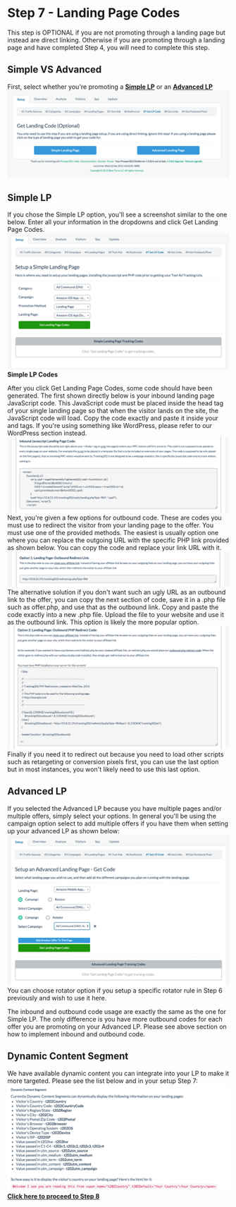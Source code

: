 # Step 7 - Landing Page Codes

This step is OPTIONAL if you are not promoting through a landing page but instead are direct linking. Otherwise if you are promoting through a landing page and have completed Step 4, you will need to complete this step.

## Simple VS Advanced

First, select whether you're promoting a **[Simple LP](08-step-7.md#section-simple-lp)** or an **[Advanced LP](08-step-7.md#section-advanced-lp)** 
![Screen Shot 2015-12-02 at 4.03.07 PM.png](../images/step-7-1.png)
## Simple LP

If you chose the Simple LP option, you'll see a screenshot similar to the one below. Enter all your information in the dropdowns and click Get Landing Page Codes.
![Screen Shot 2015-12-07 at 2.55.56 PM.png](../images/step-7-2.png)
**Simple LP Codes**

After you click Get Landing Page Codes, some code should have been generated. The first shown directly below is your inbound landing page JavaScript code. This JavaScript code must be placed inside the head tag of your single landing page so that when the visitor lands on the site, the JavaScript code will load. Copy the code exactly and paste it inside your <head> and </head> tags. If you're using something like WordPress, please refer to our WordPress section instead.
![Screen Shot 2015-12-02 at 4.10.02 PM.png](../images/step-7-3.png)
Next, you're given a few options for outbound code. These are codes you must use to redirect the visitor from your landing page to the offer. You must use one of the provided methods. The easiest is usually option one where you can replace the outgoing URL with the specific PHP link provided as shown below. You can copy the code and replace your link URL with it.
![Screen Shot 2015-12-02 at 4.13.15 PM.png](../images/step-7-4.png)
The alternative solution if you don't want such an ugly URL as an outbound link to the offer, you can copy the next section of code, save it in a .php file such as offer.php, and use that as the outbound link. Copy and paste the code exactly into a new .php file. Upload the file to your website and use it as the outbound link. This option is likely the more popular option.
![Screen Shot 2015-12-02 at 4.14.13 PM.png](../images/step-7-5.png)
Finally if you need it to redirect out because you need to load other scripts such as retargeting or conversion pixels first, you can use the last option but in most instances, you won't likely need to use this last option.

## Advanced LP

If you selected the Advanced LP because you have multiple pages and/or multiple offers, simply select your options. In general you'll be using the campaign option select to add multiple offers if you have them when setting up your advanced LP as shown below:
![Screen Shot 2015-12-07 at 2.58.47 PM.png](../images/step-7-6.png)
You can choose rotator option if you setup a specific rotator rule in Step 6 previously and wish to use it here.

The inbound and outbound code usage are exactly the same as the one for Simple LP. The only difference is you have more outbound codes for each offer you are promoting on your Advanced LP. Please see above section on how to implement inbound and outbound code.

## Dynamic Content Segment

We have available dynamic content you can integrate into your LP to make it more targeted. Please see the list below and in your setup Step 7:
![Screen Shot 2015-12-07 at 3.02.14 PM.png](../images/step-7-7.png)
**[Click here to proceed to Step 8](09-step-8.md)**